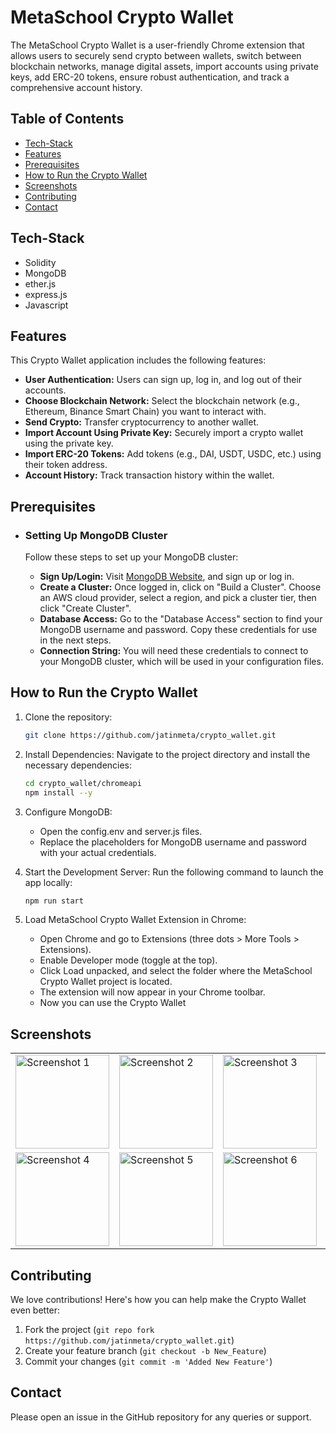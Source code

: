 # MetaSchool Crypto Wallet
The MetaSchool Crypto Wallet is a user-friendly Chrome extension that allows users to securely send crypto between wallets, switch between blockchain networks, manage digital assets, import accounts using private keys, add ERC-20 tokens, ensure robust authentication, and track a comprehensive account history.

## Table of Contents

- [Tech-Stack](tech-stack)
- [Features](#features)
- [Prerequisites](#prerequisites)
- [How to Run the Crypto Wallet](#how-to-run-the-crypto-wallet)
- [Screenshots](#screenshots)
- [Contributing](#contributing)
- [Contact](#contact)

## Tech-Stack
- Solidity
- MongoDB
- ether.js
- express.js
- Javascript 

## Features
This Crypto Wallet application includes the following features:

- **User Authentication:** Users can sign up, log in, and log out of their accounts.
- **Choose Blockchain Network:** Select the blockchain network (e.g., Ethereum, Binance Smart Chain) you want to interact with.
- **Send Crypto:** Transfer cryptocurrency to another wallet.
- **Import Account Using Private Key:** Securely import a crypto wallet using the private key.
- **Import ERC-20 Tokens:** Add tokens (e.g., DAI, USDT, USDC, etc.) using their token address.
- **Account History:** Track transaction history within the wallet.


## Prerequisites
- ### Setting Up MongoDB Cluster
    Follow these steps to set up your MongoDB cluster:
    
    - **Sign Up/Login:** Visit [MongoDB Website](https://www.mongodb.com/), and sign up or log in.
    - **Create a Cluster:** Once logged in, click on "Build a Cluster". Choose an AWS cloud provider, select a region, and pick a cluster tier, then click "Create Cluster".
    - **Database Access:** Go to the "Database Access" section to find your MongoDB username and password. Copy these credentials for use in the next steps.
    - **Connection String:** You will need these credentials to connect to your MongoDB cluster, which will be used in your configuration files.

## How to Run the Crypto Wallet
1. Clone the repository:
    ```bash
    git clone https://github.com/jatinmeta/crypto_wallet.git
    ```
2. Install Dependencies: Navigate to the project directory and install the necessary dependencies:
    ```bash
    cd crypto_wallet/chromeapi
    npm install --y
    ```
3. Configure MongoDB:
      - Open the config.env and server.js files.
      - Replace the placeholders for MongoDB username and password with your actual credentials.

4. Start the Development Server: Run the following command to launch the app locally:
    ```bash
    npm run start
    ```
5. Load MetaSchool Crypto Wallet Extension in Chrome:
    - Open Chrome and go to Extensions (three dots > More Tools > Extensions).
    - Enable Developer mode (toggle at the top).
    - Click Load unpacked, and select the folder where the MetaSchool Crypto Wallet project is located.
    - The extension will now appear in your Chrome toolbar.
    - Now you can use the Crypto Wallet

## Screenshots

<table>
  <tr>
    <td><img src="https://github.com/user-attachments/assets/aff72ed9-d4f6-4de4-828b-e335d1a0d519" alt="Screenshot 1" width="150"></td>
    <td><img src="https://github.com/user-attachments/assets/9434899a-269f-494f-b131-222817b3cfba" alt="Screenshot 2" width="150"></td>
    <td><img src="https://github.com/user-attachments/assets/1d50448b-6cb1-41b8-bf0e-fdbe72be3816" alt="Screenshot 3" width="150"></td>
    <td><img src="https://github.com/user-attachments/assets/084886f3-32b3-4e21-9e47-20f1550fb5b2" alt="Screenshot 9" width="150"></td>
    <td><img src="https://github.com/user-attachments/assets/ca7afda5-cd0b-41cb-bc74-1a478733fd3a" alt="Screenshot 7" width="150"></td>
  </tr>
  <tr>
    <td><img src="https://github.com/user-attachments/assets/77d88cf8-9d9f-48ca-93f7-dbe7d0e3681a" alt="Screenshot 4" width="150"></td>
    <td><img src="https://github.com/user-attachments/assets/292c83f8-8d8c-4681-ab52-fb73f374fba4" alt="Screenshot 5" width="150"></td>
    <td><img src="https://github.com/user-attachments/assets/fbce9cf5-6fb2-4d47-adec-9b36d2c80cc0" alt="Screenshot 6" width="150"></td>
    <td><img src="https://github.com/user-attachments/assets/8ab7cbc9-08e4-4c85-b717-1a6b23d4bc0b" alt="Screenshot 8" width="150"></td>
      <td><img src="https://github.com/user-attachments/assets/24257266-3e1d-43e3-98f9-c71c9454b1c3" alt="Screenshot 9" width="150"></td>

  </tr>

</table>














## Contributing

We love contributions! Here's how you can help make the Crypto Wallet even better:

1. Fork the project (`git repo fork https://github.com/jatinmeta/crypto_wallet.git`)
2. Create your feature branch (`git checkout -b New_Feature`)
3. Commit your changes (`git commit -m 'Added New Feature'`)

## Contact

Please open an issue in the GitHub repository for any queries or support.
